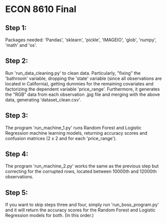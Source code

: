 # ECON 8610 Final

## Step 1:
Packages needed: 'Pandas', 'sklearn', 'pickle', 'IMAGEIO', 'glob', 'numpy', 'math' and 'os'.
## Step 2:
Run 'run_data_cleaning.py' to clean data. Particularly, "fixing" the 'bathroom' variable, dropping the 'state' variable (since all observations are located in California), getting dummies for the remaining covariates and factorizing the dependent variable 'price_range'. Furthermore, it generates the "RGB" data from each observation .jpg file and merging with the above data, generating 'dataset_clean.csv'.
## Step 3:
The program 'run_machine_1.py' runs Random Forest and Logistic Regression machine learning models, returning accuracy scores and confusion matrices (2 x 2 and for each 'price_range').
## Step 4:
The program 'run_machine_2.py' works the same as the previous step but correcting for the corrupted rows, located between 10000th and 12000th observations.
## Step 5:
If you want to skip steps three and four, simply run 'run_boss_program.py' and it will return the accuracy scores for the Random Forest and Logistic Regression models for both. (In this order.)
